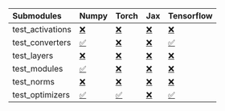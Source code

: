 | Submodules       | Numpy                                                                                                                           | Torch                                                                                                                           | Jax                                                                                                                             | Tensorflow                                                                                                                      |
|:-----------------|:--------------------------------------------------------------------------------------------------------------------------------|:--------------------------------------------------------------------------------------------------------------------------------|:--------------------------------------------------------------------------------------------------------------------------------|:--------------------------------------------------------------------------------------------------------------------------------|
| test_activations | <a href="https://github.com/unifyai/ivy/runs/7940469329?check_suite_focus=true" rel="noopener noreferrer" target="_blank">❌</a> | <a href="https://github.com/unifyai/ivy/runs/7940469541?check_suite_focus=true" rel="noopener noreferrer" target="_blank">❌</a> | <a href="https://github.com/unifyai/ivy/runs/7940469759?check_suite_focus=true" rel="noopener noreferrer" target="_blank">❌</a> | <a href="https://github.com/unifyai/ivy/runs/7940469949?check_suite_focus=true" rel="noopener noreferrer" target="_blank">❌</a> |
| test_converters  | <a href="https://github.com/unifyai/ivy/runs/7940469362?check_suite_focus=true" rel="noopener noreferrer" target="_blank">✅</a> | <a href="https://github.com/unifyai/ivy/runs/7940469571?check_suite_focus=true" rel="noopener noreferrer" target="_blank">❌</a> | <a href="https://github.com/unifyai/ivy/runs/7940469795?check_suite_focus=true" rel="noopener noreferrer" target="_blank">❌</a> | <a href="https://github.com/unifyai/ivy/runs/7940469971?check_suite_focus=true" rel="noopener noreferrer" target="_blank">✅</a> |
| test_layers      | <a href="https://github.com/unifyai/ivy/runs/7940469386?check_suite_focus=true" rel="noopener noreferrer" target="_blank">❌</a> | <a href="https://github.com/unifyai/ivy/runs/7940469607?check_suite_focus=true" rel="noopener noreferrer" target="_blank">❌</a> | <a href="https://github.com/unifyai/ivy/runs/7940469825?check_suite_focus=true" rel="noopener noreferrer" target="_blank">❌</a> | <a href="https://github.com/unifyai/ivy/runs/7940470005?check_suite_focus=true" rel="noopener noreferrer" target="_blank">❌</a> |
| test_modules     | <a href="https://github.com/unifyai/ivy/runs/7940469419?check_suite_focus=true" rel="noopener noreferrer" target="_blank">✅</a> | <a href="https://github.com/unifyai/ivy/runs/7940469650?check_suite_focus=true" rel="noopener noreferrer" target="_blank">❌</a> | <a href="https://github.com/unifyai/ivy/runs/7940469860?check_suite_focus=true" rel="noopener noreferrer" target="_blank">❌</a> | <a href="https://github.com/unifyai/ivy/runs/7940470064?check_suite_focus=true" rel="noopener noreferrer" target="_blank">❌</a> |
| test_norms       | <a href="https://github.com/unifyai/ivy/runs/7940469453?check_suite_focus=true" rel="noopener noreferrer" target="_blank">❌</a> | <a href="https://github.com/unifyai/ivy/runs/7940469683?check_suite_focus=true" rel="noopener noreferrer" target="_blank">❌</a> | <a href="https://github.com/unifyai/ivy/runs/7940469893?check_suite_focus=true" rel="noopener noreferrer" target="_blank">❌</a> | <a href="https://github.com/unifyai/ivy/runs/7940470116?check_suite_focus=true" rel="noopener noreferrer" target="_blank">❌</a> |
| test_optimizers  | <a href="https://github.com/unifyai/ivy/runs/7940469505?check_suite_focus=true" rel="noopener noreferrer" target="_blank">✅</a> | <a href="https://github.com/unifyai/ivy/runs/7940469727?check_suite_focus=true" rel="noopener noreferrer" target="_blank">✅</a> | <a href="https://github.com/unifyai/ivy/runs/7940469920?check_suite_focus=true" rel="noopener noreferrer" target="_blank">❌</a> | <a href="https://github.com/unifyai/ivy/runs/7940470148?check_suite_focus=true" rel="noopener noreferrer" target="_blank">✅</a> |